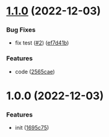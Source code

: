 # [1.1.0](https://github.com/dword-design/suppress-experimental-warnings/compare/v1.0.0...v1.1.0) (2022-12-03)


### Bug Fixes

* fix test ([#2](https://github.com/dword-design/suppress-experimental-warnings/issues/2)) ([ef7d41b](https://github.com/dword-design/suppress-experimental-warnings/commit/ef7d41bf929fb783571ac66fcacaf8be46e486b8))


### Features

* code ([2565cae](https://github.com/dword-design/suppress-experimental-warnings/commit/2565cae0b8426b4aee8ff220c72a1f865213560d))

# 1.0.0 (2022-12-03)


### Features

* init ([1695c75](https://github.com/dword-design/suppress-experimental-warnings/commit/1695c758488740b9d87cab618c30e3a87d01976f))
